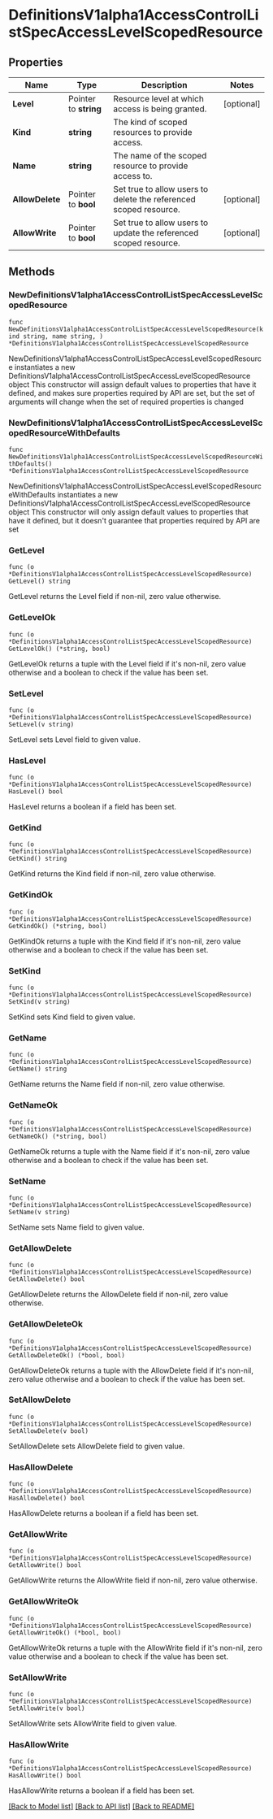 # DefinitionsV1alpha1AccessControlListSpecAccessLevelScopedResource

## Properties

Name | Type | Description | Notes
------------ | ------------- | ------------- | -------------
**Level** | Pointer to **string** | Resource level at which access is being granted. | [optional] 
**Kind** | **string** | The kind of scoped resources to provide access. | 
**Name** | **string** | The name of the scoped resource to provide access to. | 
**AllowDelete** | Pointer to **bool** | Set true to allow users to delete the referenced scoped resource. | [optional] 
**AllowWrite** | Pointer to **bool** | Set true to allow users to update the referenced scoped resource. | [optional] 

## Methods

### NewDefinitionsV1alpha1AccessControlListSpecAccessLevelScopedResource

`func NewDefinitionsV1alpha1AccessControlListSpecAccessLevelScopedResource(kind string, name string, ) *DefinitionsV1alpha1AccessControlListSpecAccessLevelScopedResource`

NewDefinitionsV1alpha1AccessControlListSpecAccessLevelScopedResource instantiates a new DefinitionsV1alpha1AccessControlListSpecAccessLevelScopedResource object
This constructor will assign default values to properties that have it defined,
and makes sure properties required by API are set, but the set of arguments
will change when the set of required properties is changed

### NewDefinitionsV1alpha1AccessControlListSpecAccessLevelScopedResourceWithDefaults

`func NewDefinitionsV1alpha1AccessControlListSpecAccessLevelScopedResourceWithDefaults() *DefinitionsV1alpha1AccessControlListSpecAccessLevelScopedResource`

NewDefinitionsV1alpha1AccessControlListSpecAccessLevelScopedResourceWithDefaults instantiates a new DefinitionsV1alpha1AccessControlListSpecAccessLevelScopedResource object
This constructor will only assign default values to properties that have it defined,
but it doesn't guarantee that properties required by API are set

### GetLevel

`func (o *DefinitionsV1alpha1AccessControlListSpecAccessLevelScopedResource) GetLevel() string`

GetLevel returns the Level field if non-nil, zero value otherwise.

### GetLevelOk

`func (o *DefinitionsV1alpha1AccessControlListSpecAccessLevelScopedResource) GetLevelOk() (*string, bool)`

GetLevelOk returns a tuple with the Level field if it's non-nil, zero value otherwise
and a boolean to check if the value has been set.

### SetLevel

`func (o *DefinitionsV1alpha1AccessControlListSpecAccessLevelScopedResource) SetLevel(v string)`

SetLevel sets Level field to given value.

### HasLevel

`func (o *DefinitionsV1alpha1AccessControlListSpecAccessLevelScopedResource) HasLevel() bool`

HasLevel returns a boolean if a field has been set.

### GetKind

`func (o *DefinitionsV1alpha1AccessControlListSpecAccessLevelScopedResource) GetKind() string`

GetKind returns the Kind field if non-nil, zero value otherwise.

### GetKindOk

`func (o *DefinitionsV1alpha1AccessControlListSpecAccessLevelScopedResource) GetKindOk() (*string, bool)`

GetKindOk returns a tuple with the Kind field if it's non-nil, zero value otherwise
and a boolean to check if the value has been set.

### SetKind

`func (o *DefinitionsV1alpha1AccessControlListSpecAccessLevelScopedResource) SetKind(v string)`

SetKind sets Kind field to given value.


### GetName

`func (o *DefinitionsV1alpha1AccessControlListSpecAccessLevelScopedResource) GetName() string`

GetName returns the Name field if non-nil, zero value otherwise.

### GetNameOk

`func (o *DefinitionsV1alpha1AccessControlListSpecAccessLevelScopedResource) GetNameOk() (*string, bool)`

GetNameOk returns a tuple with the Name field if it's non-nil, zero value otherwise
and a boolean to check if the value has been set.

### SetName

`func (o *DefinitionsV1alpha1AccessControlListSpecAccessLevelScopedResource) SetName(v string)`

SetName sets Name field to given value.


### GetAllowDelete

`func (o *DefinitionsV1alpha1AccessControlListSpecAccessLevelScopedResource) GetAllowDelete() bool`

GetAllowDelete returns the AllowDelete field if non-nil, zero value otherwise.

### GetAllowDeleteOk

`func (o *DefinitionsV1alpha1AccessControlListSpecAccessLevelScopedResource) GetAllowDeleteOk() (*bool, bool)`

GetAllowDeleteOk returns a tuple with the AllowDelete field if it's non-nil, zero value otherwise
and a boolean to check if the value has been set.

### SetAllowDelete

`func (o *DefinitionsV1alpha1AccessControlListSpecAccessLevelScopedResource) SetAllowDelete(v bool)`

SetAllowDelete sets AllowDelete field to given value.

### HasAllowDelete

`func (o *DefinitionsV1alpha1AccessControlListSpecAccessLevelScopedResource) HasAllowDelete() bool`

HasAllowDelete returns a boolean if a field has been set.

### GetAllowWrite

`func (o *DefinitionsV1alpha1AccessControlListSpecAccessLevelScopedResource) GetAllowWrite() bool`

GetAllowWrite returns the AllowWrite field if non-nil, zero value otherwise.

### GetAllowWriteOk

`func (o *DefinitionsV1alpha1AccessControlListSpecAccessLevelScopedResource) GetAllowWriteOk() (*bool, bool)`

GetAllowWriteOk returns a tuple with the AllowWrite field if it's non-nil, zero value otherwise
and a boolean to check if the value has been set.

### SetAllowWrite

`func (o *DefinitionsV1alpha1AccessControlListSpecAccessLevelScopedResource) SetAllowWrite(v bool)`

SetAllowWrite sets AllowWrite field to given value.

### HasAllowWrite

`func (o *DefinitionsV1alpha1AccessControlListSpecAccessLevelScopedResource) HasAllowWrite() bool`

HasAllowWrite returns a boolean if a field has been set.


[[Back to Model list]](../README.md#documentation-for-models) [[Back to API list]](../README.md#documentation-for-api-endpoints) [[Back to README]](../README.md)


